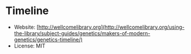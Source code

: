 Timeline
========

* Website: [http://wellcomelibrary.org](http://wellcomelibrary.org/using-the-library/subject-guides/genetics/makers-of-modern-genetics/genetics-timeline/)
* License: MIT

